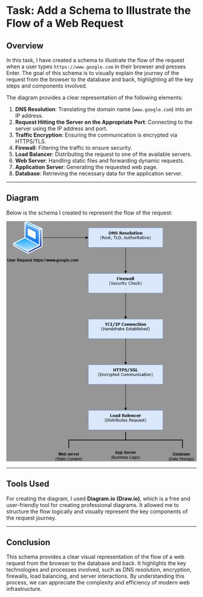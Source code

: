# Task: Add a Schema to Illustrate the Flow of a Web Request

## **Overview**

In this task, I have created a schema to illustrate the flow of the request when a user types `https://www.google.com` in their browser and presses Enter. The goal of this schema is to visually explain the journey of the request from the browser to the database and back, highlighting all the key steps and components involved.

The diagram provides a clear representation of the following elements:

1. **DNS Resolution**: Translating the domain name (`www.google.com`) into an IP address.
2. **Request Hitting the Server on the Appropriate Port**: Connecting to the server using the IP address and port.
3. **Traffic Encryption**: Ensuring the communication is encrypted via HTTPS/TLS.
4. **Firewall**: Filtering the traffic to ensure security.
5. **Load Balancer**: Distributing the request to one of the available servers.
6. **Web Server**: Handling static files and forwarding dynamic requests.
7. **Application Server**: Generating the requested web page.
8. **Database**: Retrieving the necessary data for the application server.

---

## **Diagram**

Below is the schema I created to represent the flow of the request:

![Web Request Flow Diagram](./images/blog_post.png)



---


## **Tools Used**

For creating the diagram, I used **Diagram.io (Draw.io)**, which is a free and user-friendly tool for creating professional diagrams. It allowed me to structure the flow logically and visually represent the key components of the request journey.

---

## **Conclusion**

This schema provides a clear visual representation of the flow of a web request from the browser to the database and back. It highlights the key technologies and processes involved, such as DNS resolution, encryption, firewalls, load balancing, and server interactions. By understanding this process, we can appreciate the complexity and efficiency of modern web infrastructure.
